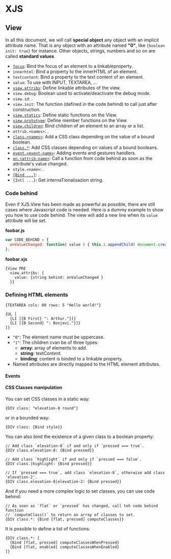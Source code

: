 # XJS
## View
In all this document, we will call __special object__ any object with an implicit attribute name.
That is any object with an attribute named __"0"__, like `{boolean init: true}` for instance.
Other objects, strings, numbers and so on are called __standard values__.

* [`focus`](xjs.view.focus.md): Bind the focus of an element to a linkableproperty.
* `innerhtml`: Bind a property to the innerHTML of an element.
* `textcontent`: Bind a property to the text content of an element.
* `value`: To use with INPUT, TEXTAREA, ...
* [`view.attribs`](xjs.view.view.attribs.md): Define linkable attributes of the view.
* `view.debug`: Boolean used to activate/deactivate the debug mode.
* `view.id`: .
* `view.init`: The function (defined in the code behind) to call just after construction.
* [`view.statics`](xjs.view.statics.md): Define static functions on the View.
* [`view.prototype`](xjs.view.prototype.md): Define member functions on the View.
* [`view.children`](xjs.view.view.children.md): Bind children of an element to an array or a list.
* `attrib.<names>`: .
* [`class.<names>`](xjs.view.class.md): Add a CSS class depending on the value of a bound boolean.
* [`class.*`](xjs.view.class.md): Add CSS classes depending on values of a bound booleans.
* [`event.<event-name>`](xjs.view.event.md): Adding events and gestures handlers.
* [`on.<attrib-name>`](xjs.view.on.md): Call a function from code behind as soon as the attribute's value changed.
* `style.<name>`: .
* [`{Bind ...}`](xjs.view.bind.md): .
* `{Intl ...}`: Get internaTionalisazion string.

### Code behind
Even if XJS.View has been made as powerful as possible, there are still cases where Javascript code is needed.
Here is a dummy example to show you how to use code behind. The view will add a new line when its `value` attribute will be set.

__foobar.js__
```js
var CODE_BEHIND = {
  onValueChanged: function( value ) { this.$.appendChild( document.createTextNode( value + "\n" ) ); }
};
```

__foobar.xjs__
```
{View PRE
  view.attribs: {
    value: {string behind: onValueChanged }
  }}
```


### Defining HTML elements
```
{TEXTAREA cols: 80 rows: 5 "Hello world!"}
```

```
{UL [
  {LI [{B First} ": Arthur."}]}
  {LI [{B Second} ": Bonjovi."}]}
]}
```

* `"0"`: The element name must be uppercase.
* `"1"`: The children cvan be of three types:
    * __array__: array of elements to add.
    * __string__: textContent.
    * __binding__: content is binded to a linkable property.
* Named attributes are directly mapped to the HTML element attributes.

#### Events

#### CSS Classes manipulation
You can set CSS classes in a static way:
```
{DIV class: "elevation-8 round"}
```
or in a bounded way:
```
{DIV class: {Bind style}}
```

You can also bind the existence of a given class to a boolean property:
```
// Add class `elevation-8` if and only if `pressed === true`.
{DIV class.elevation-8: {Bind pressed}}
```
```
// Add class `highlight` if and only if `pressed === false`.
{DIV class.|highlight: {Bind pressed}}
```
```
// If `pressed === true`, add class `elevation-8`, otherwise add class 'elevation-2'.
{DIV class.elevation-8|elevation-2: {Bind pressed}}
```

And if you need a more complex logic to set classes, you can use code behind:
```
// As soon as `flat` or `pressed` has changed, call teh code behind function
// `computeClass()` to return an array of classes to set.
{DIV class.*: {Bind [flat, pressed] computeClasses}}
```

It is possible to define a list of functions:
```
{DIV class.*: [
  {Bind [flat, pressed] computeClassesWhenPressed}
  {Bind [flat, enabled] computeClassesWhenEnabled}
]}
```
